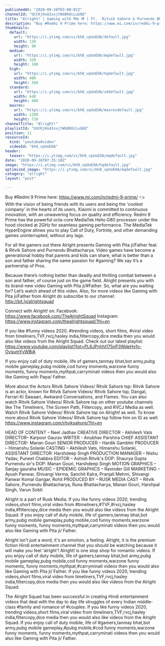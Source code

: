 ```yaml
---
publishedAt: "2020-09-28T03:00:02Z"
channelId: "UCCKjHsAIxvjtWG8KOcLuG8Q"
title: "Alright! | Gaming with पिता जी | Ft.  Ritvik Sahore ​& Purnendu Bhattacharya"
description: "Buy #Redmi 9 Prime here: https://www.mi.com/in/redmi-9-prime/ 👈  \nWith the vision of being friends with its users and being the 'coolest company' in the hearts of its users, Xiaomi is committed to continuous innovation, with an unwavering focus on quality and efficiency. Redmi 9 Prime has the powerful octa-core MediaTek Helio G80 processor under the hood clocked at 2GHz for seamless gaming performance. The MediaTek HyperEngine allows you to play Call of Duty, Fortnite, and other demanding games uninterrupted, without any lags.\n\nFor all the gamers out there Alright presents Gaming with Pita ji/Father feat. & Ritvik Sahore and Purnendu Bhattacharya. Video games have become a generational hobby that parents and kids can share, what is better than a son and father sharing the same passion for #gaming? We say It’s a partnership of Pros.\n\nBecause there’s nothing better than deadly and thrilling combat between a son and father, of course just on the game field. Alright presents you with its brand-new video Gaming with Pita ji/#Father. So, what are you waiting for? Let’s watch ahead of this video. Also, for more videos like Gaming with Pita ji/Father from Alright do subscribe to our channel: http://bit.ly/alrightsquad\n\nConnect with Alright! on:\nFacebook: https://www.facebook.com/TheAlrightSquad\nInstagram: https://www.instagram.com/thealrightsquad/?hl=en\n\nIf you like #funny videos 2020, #trending videos, short films, #viral video from timeliners,TVF,rvcj,hasley india,filtercopy,dice media then you would also like videos from the Alright Squad. Check out our latest playlist: https://www.youtube.com/playlist?list=PL6JPnhhI175nP3WdeHvfo-OvsumYvWBiA\n\nIf you enjoy call of duty mobile, life of gamers,tanmay bhat,bot army,pubg mobile gameplay,pubg mobile,cod funny moments,warzone funny moments, funny moments,mythpat,carryminati videos then you would also like Gaming with Papa/ Father. \n\nMore about the Actors\nRitvik Sahore Videos/ Ritvik Sahore tsp: Ritvik Sahore is an actor, known for Ritvik Sahore Videos/ Ritvik Sahore tsp, Dangal, Ferrari Ki Sawaari, Awkward Conversations, and Flames. You can also watch Ritvik Sahore Videos/ Ritvik Sahore tsp on other youtube channels like The Timeliners, The Screen Patti, Filtercopy, and RVCJ Media as well. Watch Ritvik Sahore Videos/ Ritvik Sahore tsp on Alright! as well. To know more about Ritvik Sahore Videos/ Ritvik Sahore tsp follow him on IG as well: https://www.instagram.com/ritviksahore/?hl=en\n\n\nHEAD OF CONTENT – Neel Jadhav\nCREATIVE DIRECTOR - Akhilesh Vats\nDIRECTOR– Karpoor Gaurav\nWRITER - Anubhav Parshira\nCHIEF ASSISTANT DIRECTOR- Manan Gouri\nSENIOR PRODUCER – Hardik Gambhir\nPRODUCER – Himanshu Solanki\nCASTING – Akhilesh Vats, Himanshu Solanki,\nASSISTANT DIRECTOR: Harshdeep Singh\nPRODUCTION MANAGER – Nishu Yadav, Puneet Chabbra\nEDITOR – Ashish\nRitvik's DOP:  Shaurya Gupta\nPurnendu sir's DOP: Manan Gouri, Harshdeep Singh\nMOTION GRAPHICS –  Sanjay gauraha\nMUSIC – EPIDEMIC\nGRAPHICS – Ravinder Gill\nMARKETING – Ayush Panwar, Shivangi Verma, Sanchit Kalra, Pranjali Mehmi, Shivangi Panwar Komal Gangar, Rohit\nPRODUCED BY – RUSK MEDIA\nCAST – Ritvik Sahore, Purnendu Bhattacharya, Runa Bhattacharya, Manan Gouri, Harshpal Singh, Varun Sobti\n\nAlright is a part of Rusk Media. If you like funny videos 2020, trending videos,short films,viral video from #timeliners,#TVF,#rvcj,hasley india,#filtercopy,dice media then you would also like videos from the Alright Squad. If you enjoy call of duty mobile, life of gamers,tanmay bhat,bot army,pubg mobile gameplay,pubg mobile,cod funny moments,warzone funny moments, funny moments,mythpat,carryminati videos then you would also like Gaming with Pita ji/ Father. \n\nAlright isn't just a word, it's an emotion, a feeling. Alright, it is the premium fiction Hindi entertainment channel that you should be watching because it will make you feel 'alright'! Alright! is one stop shop for romantic videos. If you enjoy call of duty mobile, life of gamers,tanmay bhat,bot army,pubg mobile gameplay,pubg mobile,cod funny moments,warzone funny moments, funny moments,mythpat,#carryminati videos then you would also like Gaming with Pita ji/ Father. If you like funny videos 2020, trending videos,short films,viral video from timeliners,TVF,rvcj,hasley india,filtercopy,dice media then you would also like videos from the Alright Squad.  \n\nThe Alright Squad has been successful in creating Hindi entertainment videos that deal with the day to day life struggles of every Indian middle-class #family and romance of #couples. If you like funny videos 2020, trending videos,short films,viral video from timeliners,TVF,rvcj,hasley india,filtercopy,dice media then you would also like videos from the Alright Squad. If you enjoy call of duty mobile, life of #gamers,tanmay bhat,bot army,pubg mobile gameplay,#pubg mobile,#cod funny moments,warzone funny moments, funny moments,mythpat,carryminati videos then you would also like Gaming with Pita ji/ Father."
thumbnails:
  default:
    url: "https://i.ytimg.com/vi/bh8_vpUoEOA/default.jpg"
    width: 120
    height: 90
  medium:
    url: "https://i.ytimg.com/vi/bh8_vpUoEOA/mqdefault.jpg"
    width: 320
    height: 180
  high:
    url: "https://i.ytimg.com/vi/bh8_vpUoEOA/hqdefault.jpg"
    width: 480
    height: 360
  standard:
    url: "https://i.ytimg.com/vi/bh8_vpUoEOA/sddefault.jpg"
    width: 640
    height: 480
  maxres:
    url: "https://i.ytimg.com/vi/bh8_vpUoEOA/maxresdefault.jpg"
    width: 1280
    height: 720
channelTitle: "Alright!"
playlistId: "UUCKjHsAIxvjtWG8KOcLuG8Q"
position: 11
resourceId:
  kind: "youtube#video"
  videoId: "bh8_vpUoEOA"
header:
  teaser: "https://i.ytimg.com/vi/bh8_vpUoEOA/mqdefault.jpg"
date: "2020-09-28T07:35:10Z"
image: "https://i.ytimg.com/vi/bh8_vpUoEOA/hqdefault.jpg"
optimized_image: "https://i.ytimg.com/vi/bh8_vpUoEOA/mqdefault.jpg"
category: "alright"
layout: "post"

---
```

Buy #Redmi 9 Prime here: https://www.mi.com/in/redmi-9-prime/ 👈  
With the vision of being friends with its users and being the 'coolest company' in the hearts of its users, Xiaomi is committed to continuous innovation, with an unwavering focus on quality and efficiency. Redmi 9 Prime has the powerful octa-core MediaTek Helio G80 processor under the hood clocked at 2GHz for seamless gaming performance. The MediaTek HyperEngine allows you to play Call of Duty, Fortnite, and other demanding games uninterrupted, without any lags.

For all the gamers out there Alright presents Gaming with Pita ji/Father feat. & Ritvik Sahore and Purnendu Bhattacharya. Video games have become a generational hobby that parents and kids can share, what is better than a son and father sharing the same passion for #gaming? We say It’s a partnership of Pros.

Because there’s nothing better than deadly and thrilling combat between a son and father, of course just on the game field. Alright presents you with its brand-new video Gaming with Pita ji/#Father. So, what are you waiting for? Let’s watch ahead of this video. Also, for more videos like Gaming with Pita ji/Father from Alright do subscribe to our channel: http://bit.ly/alrightsquad

Connect with Alright! on:
Facebook: https://www.facebook.com/TheAlrightSquad
Instagram: https://www.instagram.com/thealrightsquad/?hl=en

If you like #funny videos 2020, #trending videos, short films, #viral video from timeliners,TVF,rvcj,hasley india,filtercopy,dice media then you would also like videos from the Alright Squad. Check out our latest playlist: https://www.youtube.com/playlist?list=PL6JPnhhI175nP3WdeHvfo-OvsumYvWBiA

If you enjoy call of duty mobile, life of gamers,tanmay bhat,bot army,pubg mobile gameplay,pubg mobile,cod funny moments,warzone funny moments, funny moments,mythpat,carryminati videos then you would also like Gaming with Papa/ Father. 

More about the Actors
Ritvik Sahore Videos/ Ritvik Sahore tsp: Ritvik Sahore is an actor, known for Ritvik Sahore Videos/ Ritvik Sahore tsp, Dangal, Ferrari Ki Sawaari, Awkward Conversations, and Flames. You can also watch Ritvik Sahore Videos/ Ritvik Sahore tsp on other youtube channels like The Timeliners, The Screen Patti, Filtercopy, and RVCJ Media as well. Watch Ritvik Sahore Videos/ Ritvik Sahore tsp on Alright! as well. To know more about Ritvik Sahore Videos/ Ritvik Sahore tsp follow him on IG as well: https://www.instagram.com/ritviksahore/?hl=en


HEAD OF CONTENT – Neel Jadhav
CREATIVE DIRECTOR - Akhilesh Vats
DIRECTOR– Karpoor Gaurav
WRITER - Anubhav Parshira
CHIEF ASSISTANT DIRECTOR- Manan Gouri
SENIOR PRODUCER – Hardik Gambhir
PRODUCER – Himanshu Solanki
CASTING – Akhilesh Vats, Himanshu Solanki,
ASSISTANT DIRECTOR: Harshdeep Singh
PRODUCTION MANAGER – Nishu Yadav, Puneet Chabbra
EDITOR – Ashish
Ritvik's DOP:  Shaurya Gupta
Purnendu sir's DOP: Manan Gouri, Harshdeep Singh
MOTION GRAPHICS –  Sanjay gauraha
MUSIC – EPIDEMIC
GRAPHICS – Ravinder Gill
MARKETING – Ayush Panwar, Shivangi Verma, Sanchit Kalra, Pranjali Mehmi, Shivangi Panwar Komal Gangar, Rohit
PRODUCED BY – RUSK MEDIA
CAST – Ritvik Sahore, Purnendu Bhattacharya, Runa Bhattacharya, Manan Gouri, Harshpal Singh, Varun Sobti

Alright is a part of Rusk Media. If you like funny videos 2020, trending videos,short films,viral video from #timeliners,#TVF,#rvcj,hasley india,#filtercopy,dice media then you would also like videos from the Alright Squad. If you enjoy call of duty mobile, life of gamers,tanmay bhat,bot army,pubg mobile gameplay,pubg mobile,cod funny moments,warzone funny moments, funny moments,mythpat,carryminati videos then you would also like Gaming with Pita ji/ Father. 

Alright isn't just a word, it's an emotion, a feeling. Alright, it is the premium fiction Hindi entertainment channel that you should be watching because it will make you feel 'alright'! Alright! is one stop shop for romantic videos. If you enjoy call of duty mobile, life of gamers,tanmay bhat,bot army,pubg mobile gameplay,pubg mobile,cod funny moments,warzone funny moments, funny moments,mythpat,#carryminati videos then you would also like Gaming with Pita ji/ Father. If you like funny videos 2020, trending videos,short films,viral video from timeliners,TVF,rvcj,hasley india,filtercopy,dice media then you would also like videos from the Alright Squad.  

The Alright Squad has been successful in creating Hindi entertainment videos that deal with the day to day life struggles of every Indian middle-class #family and romance of #couples. If you like funny videos 2020, trending videos,short films,viral video from timeliners,TVF,rvcj,hasley india,filtercopy,dice media then you would also like videos from the Alright Squad. If you enjoy call of duty mobile, life of #gamers,tanmay bhat,bot army,pubg mobile gameplay,#pubg mobile,#cod funny moments,warzone funny moments, funny moments,mythpat,carryminati videos then you would also like Gaming with Pita ji/ Father.